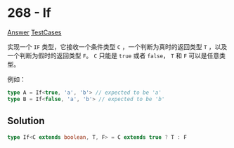 # 268 - If

[Answer](https://github.com/lybenson/ts-checker/blob/master/src/268-easy-if/template.ts) [TestCases](https://github.com/lybenson/ts-checker/blob/master/src/268-easy-if/test-cases.ts)

实现一个 `IF` 类型，它接收一个条件类型 `C` ，一个判断为真时的返回类型 `T` ，以及一个判断为假时的返回类型 `F`。 `C` 只能是 `true` 或者 `false`， `T` 和 `F` 可以是任意类型。

例如：

```ts
type A = If<true, 'a', 'b'> // expected to be 'a'
type B = If<false, 'a', 'b'> // expected to be 'b'
```

## Solution

```ts
type If<C extends boolean, T, F> = C extends true ? T : F
```
